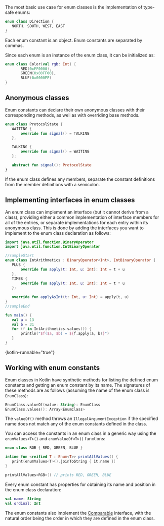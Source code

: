 [//]: # (title: Enum classes)

The most basic use case for enum classes is the implementation of type-safe enums:

```kotlin
enum class Direction {
   NORTH, SOUTH, WEST, EAST
}
```
Each enum constant is an object. Enum constants are separated by commas.

Since each enum is an instance of the enum class, it can be initialized as:

```kotlin
enum class Color(val rgb: Int) {
       RED(0xFF0000),
       GREEN(0x00FF00),
       BLUE(0x0000FF)
}
```

## Anonymous classes

Enum constants can declare their own anonymous classes with their corresponding methods, as well as with overriding base
methods.

```kotlin
enum class ProtocolState {
   WAITING {
       override fun signal() = TALKING
   },

   TALKING {
       override fun signal() = WAITING
   };

   abstract fun signal(): ProtocolState
}
```

If the enum class defines any members, separate the constant definitions from the member definitions with a semicolon.

## Implementing interfaces in enum classes

An enum class can implement an interface (but it cannot derive from a class), providing either a common implementation of
interface members for all of the entries, or separate implementations for each entry within its anonymous class.
This is done by adding the interfaces you want to implement to the enum class declaration as follows:

```kotlin
import java.util.function.BinaryOperator
import java.util.function.IntBinaryOperator

//sampleStart
enum class IntArithmetics : BinaryOperator<Int>, IntBinaryOperator {
   PLUS {
       override fun apply(t: Int, u: Int): Int = t + u
   },
   TIMES {
       override fun apply(t: Int, u: Int): Int = t * u
   };
  
   override fun applyAsInt(t: Int, u: Int) = apply(t, u)
}
//sampleEnd

fun main() {
   val a = 13
   val b = 31
   for (f in IntArithmetics.values()) {
       println("$f($a, $b) = ${f.apply(a, b)}")
   }
}
```
{kotlin-runnable="true"}

## Working with enum constants

Enum classes in Kotlin have synthetic methods for listing
the defined enum constants and getting an enum constant by its name. The signatures
of these methods are as follows (assuming the name of the enum class is `EnumClass`):

```kotlin
EnumClass.valueOf(value: String): EnumClass
EnumClass.values(): Array<EnumClass>
```

The `valueOf()` method throws an `IllegalArgumentException` if the specified name does
not match any of the enum constants defined in the class.

You can access the constants in an enum class in a generic way using
the `enumValues<T>()` and `enumValueOf<T>()` functions:

```kotlin
enum class RGB { RED, GREEN, BLUE }

inline fun <reified T : Enum<T>> printAllValues() {
   print(enumValues<T>().joinToString { it.name })
}

printAllValues<RGB>() // prints RED, GREEN, BLUE
```

Every enum constant has properties for obtaining its name and position in the enum class declaration:

```kotlin
val name: String
val ordinal: Int
```

The enum constants also implement the [Comparable](https://kotlinlang.org/api/latest/jvm/stdlib/kotlin/-comparable/index.html) interface,
with the natural order being the order in which they are defined in the enum class.

